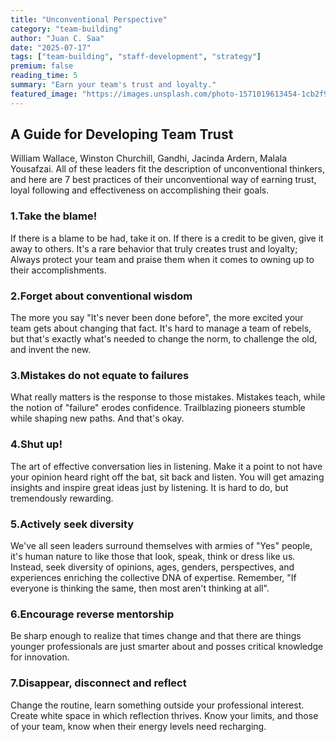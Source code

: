 ```yaml
---
title: "Unconventional Perspective"
category: "team-building"
author: "Juan C. Saa"
date: "2025-07-17"
tags: ["team-building", "staff-development", "strategy"]
premium: false
reading_time: 5
summary: "Earn your team's trust and loyalty."
featured_image: "https://images.unsplash.com/photo-1571019613454-1cb2f99b2d8b?w=800&h=400&fit=crop"
---
```


## A Guide for Developing Team Trust

William Wallace, Winston Churchill, Gandhi, Jacinda Ardern, Malala Yousafzai. All of these leaders fit the description of unconventional thinkers, and here are 7 best practices of their unconventional way of earning trust, loyal following and effectiveness on accomplishing their goals.

### 1.Take the blame!

If there is a blame to be had, take it on. If there is a credit to be given, give it away to others. It's a rare behavior that truly creates trust and loyalty; Always protect your team and praise them when it comes to owning up to their accomplishments.

### 2.Forget about conventional wisdom

The more you say "It's never been done before", the more excited your team gets about changing that fact. It's hard to manage a team of rebels, but that's exactly what's needed to change the norm, to challenge the old, and invent the new.

### 3.Mistakes do not equate to failures

What really matters is the response to those mistakes. Mistakes teach, while the notion of "failure" erodes confidence. Trailblazing pioneers stumble while shaping new paths. And that's okay.

### 4.Shut up!

The art of effective conversation lies in listening. Make it a point to not have your opinion heard right off the bat, sit back and listen. You will get amazing insights and inspire great ideas just by listening. It is hard to do, but tremendously rewarding.

### 5.Actively seek diversity

We've all seen leaders surround themselves with armies of "Yes" people, it's human nature to like those that look, speak, think or dress like us. Instead, seek diversity of opinions, ages, genders, perspectives, and experiences enriching the collective DNA of expertise. Remember, "If everyone is thinking the same, then most aren't thinking at all".

### 6.Encourage reverse mentorship

Be sharp enough to realize that times change and that there are things younger professionals are just smarter about and posses critical knowledge for innovation.

### 7.Disappear, disconnect and reflect

Change the routine, learn something outside your professional interest. Create white space in which reflection thrives. Know your limits, and those of your team, know when their energy levels need recharging.

